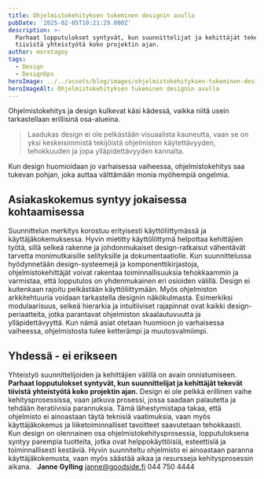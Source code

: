 ```yaml
---
title: Ohjelmistokehityksen tukeminen designin avulla
pubDate: '2025-02-05T10:21:29.000Z'
description: >-
  Parhaat lopputulokset syntyvät, kun suunnittelijat ja kehittäjät tekevät
  tiivistä yhteistyötä koko projektin ajan.
author: moretagoy
tags:
  - Design
  - DesignOps
heroImage: ../../assets/blog/images/ohjelmistokehityksen-tukeminen-designin-avulla/featured.webp
heroImageAlt: Ohjelmistokehityksen tukeminen designin avulla
---
```


Ohjelmistokehitys ja design kulkevat käsi kädessä, vaikka niitä usein tarkastellaan erillisinä osa-alueina.

> Laadukas design ei ole pelkästään visuaalista kauneutta, vaan se on yksi keskeisimmistä tekijöistä ohjelmiston käytettävyyden, tehokkuuden ja jopa ylläpidettävyyden kannalta.

Kun design huomioidaan jo varhaisessa vaiheessa, ohjelmistokehitys saa tukevan pohjan, joka auttaa välttämään monia myöhempiä ongelmia.

## Asiakaskokemus syntyy jokaisessa kohtaamisessa

Suunnittelun merkitys korostuu erityisesti käyttöliittymässä ja käyttäjäkokemuksessa. Hyvin mietitty käyttöliittymä helpottaa kehittäjien työtä, sillä selkeä rakenne ja johdonmukaiset design-ratkaisut vähentävät tarvetta monimutkaisille selityksille ja dokumentaatiolle. Kun suunnittelussa hyödynnetään design-systeemejä ja komponenttikirjastoja, ohjelmistokehittäjät voivat rakentaa toiminnallisuuksia tehokkaammin ja varmistaa, että lopputulos on yhdenmukainen eri osioiden välillä. Design ei kuitenkaan rajoitu pelkästään käyttöliittymään. Myös ohjelmiston arkkitehtuuria voidaan tarkastella designin näkökulmasta. Esimerkiksi modulaarisuus, selkeä hierarkia ja intuitiiviset rajapinnat ovat kaikki design-periaatteita, jotka parantavat ohjelmiston skaalautuvuutta ja ylläpidettävyyttä. Kun nämä asiat otetaan huomioon jo varhaisessa vaiheessa, ohjelmistosta tulee ketterämpi ja muutosvalmiimpi.

## Yhdessä - ei erikseen

Yhteistyö suunnittelijoiden ja kehittäjien välillä on avain onnistumiseen. **Parhaat lopputulokset syntyvät, kun suunnittelijat ja kehittäjät tekevät tiivistä yhteistyötä koko projektin ajan.** Design ei ole pelkkä erillinen vaihe kehitysprosessissa, vaan jatkuva prosessi, jossa saadaan palautetta ja tehdään iteratiivisia parannuksia. Tämä lähestymistapa takaa, että ohjelmisto ei ainoastaan täytä teknisiä vaatimuksia, vaan myös käyttäjäkokemus ja liiketoiminnalliset tavoitteet saavutetaan tehokkaasti. Kun design on olennainen osa ohjelmistokehitysprosessia, lopputuloksena syntyy parempia tuotteita, jotka ovat helppokäyttöisiä, esteettisiä ja toiminnallisesti kestäviä. Hyvin suunniteltu ohjelmisto ei ainoastaan paranna käyttäjäkokemusta, vaan myös säästää aikaa ja resursseja kehitysprosessin aikana.   **Janne Gylling** janne@goodside.fi 044 750 4444